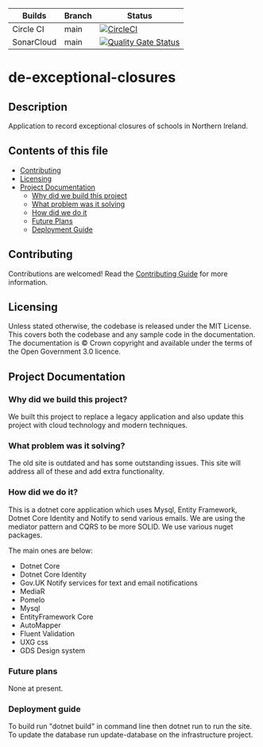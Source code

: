 

| Builds  | Branch | Status 
| ------------- | -----  |--------
| Circle CI  | main   | [![CircleCI](https://circleci.com/gh/dof-dss/de-exceptional-closures/tree/main.svg?style=svg&circle-token=3e0ce0f5b4ec766d5d209c0cc88e4385201a0b83)](https://circleci.com/gh/dof-dss/de-exceptional-closures/tree/main)
| SonarCloud  | main   | [![Quality Gate Status](https://sonarcloud.io/api/project_badges/measure?project=dof-dss_de-exceptional-closures&metric=alert_status)](https://sonarcloud.io/dashboard?id=dof-dss_de-exceptional-closures)

# de-exceptional-closures

## Description

Application to record exceptional closures of schools in Northern Ireland.

## Contents of this file

- [Contributing](#contributing)
- [Licensing](#licensing)
- [Project Documentation](#project-documentation)
    - [Why did we build this project](#why-did-we-build-this-project)
    - [What problem was it solving](#what-problem-was-it-solving)
    - [How did we do it](#how-did-we-do-it)
    - [Future Plans](#future-plans)
    - [Deployment Guide](#deployment-guide)

## Contributing

Contributions are welcomed! Read the [Contributing Guide](./docs/contributing/Index.md) for more information.

## Licensing

Unless stated otherwise, the codebase is released under the MIT License. This covers both the codebase and any sample code in the documentation. The documentation is © Crown copyright and available under the terms of the Open Government 3.0 licence.

## Project Documentation

### Why did we build this project?

We built this project to replace a legacy application and also update this project with cloud technology and modern techniques.

### What problem was it solving?

The old site is outdated and has some outstanding issues. This site will address all of these and add extra functionality.

### How did we do it?

This is a dotnet core application which uses Mysql, Entity Framework, Dotnet Core Identity and Notify to send various emails. We are using the mediator pattern and CQRS to be more SOLID. We use various nuget packages.

The main ones are below:

- Dotnet Core
- Dotnet Core Identity
- Gov.UK Notify services for text and email notifications
- MediaR
- Pomelo
- Mysql
- EntityFramework Core
- AutoMapper
- Fluent Validation
- UXG css
- GDS Design system

### Future plans

None at present.

### Deployment guide

To build run "dotnet build" in command line then dotnet run to run the site. 
To update the database run update-database on the infrastructure project.
